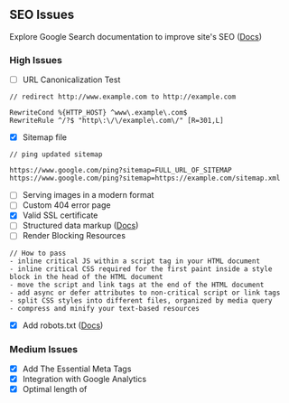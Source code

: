 ## SEO Issues

Explore Google Search documentation to improve site's SEO ([Docs](https://developers.google.com/search/docs))

### High Issues

- [ ]  URL Canonicalization Test

```
// redirect http://www.example.com to http://example.com

RewriteCond %{HTTP_HOST} ^www\.example\.com$
RewriteRule ^/?$ "http\:\/\/example\.com\/" [R=301,L]
```

- [x]  Sitemap file

```
// ping updated sitemap

https://www.google.com/ping?sitemap=FULL_URL_OF_SITEMAP
https://www.google.com/ping?sitemap=https://example.com/sitemap.xml

```

- [ ]  Serving images in a modern format
- [ ]  Custom 404 error page
- [x]  Valid SSL certificate
- [ ]  Structured data markup ([Docs](https://developers.google.com/search/docs/appearance/structured-data/intro-structured-data?hl=en#search-appearance))
- [ ]  Render Blocking Resources

```
// How to pass
- inline critical JS within a script tag in your HTML document
- inline critical CSS required for the first paint inside a style block in the head of the HTML document
- move the script and link tags at the end of the HTML document
- add async or defer attributes to non-critical script or link tags
- split CSS styles into different files, organized by media query
- compress and minify your text-based resources
```

- [x]  Add robots.txt ([Docs](https://developers.google.com/search/docs/crawling-indexing/robots/intro))

### Medium Issues

- [x]  Add The Essential Meta Tags
- [x]  Integration with Google Analytics
- [x]  Optimal length of <title> tag (10 - 70 characters)
- [x]  Optimal length of *Meta Description Tag* (70 and 160 characters)
- [x]  Generally recommended to only use one H1 Tag on a page
- [ ]  Improve site load speed and Download Page Size (Current 3.45 mb)
- [ ]  Add Canonical Tag
- [ ]  Google Accelerated Mobile Pages (AMP)
- [ ]  Schema.org Structured Data

### Low Issues

- [ ]  Remove iFrame
- [x]  Remove any plain text email addresses
- [x]  Remove inline styles (Line 376, 382)
